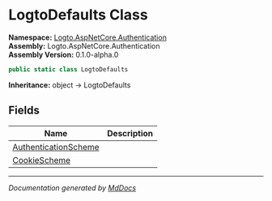﻿<!--  
  <auto-generated>   
    The contents of this file were generated by a tool.  
    Changes to this file may be list if the file is regenerated  
  </auto-generated>   
-->

# LogtoDefaults Class

**Namespace:** [Logto.AspNetCore.Authentication](../index.md)  
**Assembly:** Logto.AspNetCore.Authentication  
**Assembly Version:** 0.1.0\-alpha.0

```csharp
public static class LogtoDefaults
```

**Inheritance:** object → LogtoDefaults

## Fields

| Name                                                   | Description |
| ------------------------------------------------------ | ----------- |
| [AuthenticationScheme](fields/AuthenticationScheme.md) |             |
| [CookieScheme](fields/CookieScheme.md)                 |             |

___

*Documentation generated by [MdDocs](https://github.com/ap0llo/mddocs)*
